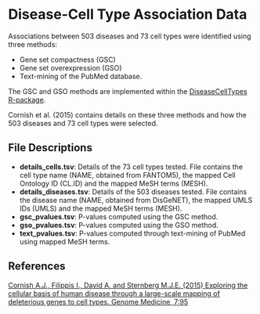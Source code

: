 Disease-Cell Type Association Data
==========

Associations between 503 diseases and 73 cell types were identified using three methods:
- Gene set compactness (GSC)
- Gene set overexpression (GSO)
- Text-mining of the PubMed database. 

The GSC and GSO methods are implemented within the [DiseaseCellTypes R-package][1].

Cornish et al. (2015) contains details on these three methods and how the 503 diseases and 73 cell types were selected.


File Descriptions
----------

- **details_cells.tsv**: Details of the 73 cell types tested. File contains the cell type name (NAME, obtained from FANTOM5), the mapped Cell Ontology ID (CL.ID) and the mapped MeSH terms (MESH). 
- **details_diseases.tsv**: Details of the 503 diseases tested. File contains the disease name (NAME, obtained from DisGeNET), the mapped UMLS IDs (UMLS) and the mapped MeSH terms (MESH). 
- **gsc_pvalues.tsv**: P-values computed using the GSC method. 
- **gso_pvalues.tsv**: P-values computed using the GSO method. 
- **text_pvalues.tsv**: P-values computed through text-mining of PubMed using mapped MeSH terms.


References
----------

[Cornish A.J., Filippis I., David A. and Sternberg M.J.E. (2015) Exploring the cellular basis of human disease through a large-scale mapping of deleterious genes to cell types. Genome Medicine, 7:95][2]

[1]: http://alexjcornish.github.io/DiseaseCellTypes/
[2]: http://genomemedicine.com/content/7/1/95